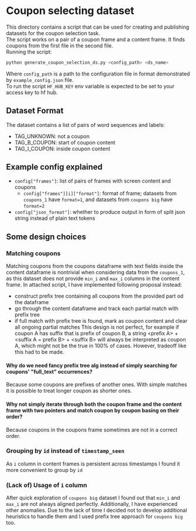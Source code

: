 # Coupon selecting dataset
This directory contains a script that can be used for creating and publishing datasets for the coupon selection task.<br/>
The script works on a pair of a coupon frame and a content frame. It finds coupons from the first file in the second file.<br/>
Running the script:<br/>
```bash
python generate_coupon_selection_ds.py <config_path> <ds_name>
```
Where `config_path` is a path to the configuration file in format demonstrated by `example_config.json` file. <br/>
To run the script `HF_HUB_KEY` env variable is expected to be set to your access key to hf hub.
## Dataset Format
The dataset contains a list of pairs of word sequences and labels:
* TAG_UNKNOWN: not a coupon
* TAG_B_COUPON: start of coupon content
* TAG_I_COUPON: inside coupon content
## Example config explained
* `config["frames"]`: list of pairs of frames with screen content and coupons
  * `config["frames"][i]["format"]`: format of frame; datasets from `coupons_1` have `format=1`, and datasets from `coupons big` have `format=2`
* `config["json_format"]`: whether to produce output in form of split json string instead of plain text tokens
## Some design choices
### Matching coupons
Matching coupons from the coupons dataframe with text fields inside the content dataframe is nontrivial when considering data from the `coupons_1`, as this dataset does not provide `min_i` and `max_i` columns in the content frame. In attached script, I have implemented following proposal instead:
* construct prefix tree containing all coupons from the provided part od the dataframe
* go through the content dataframe and track each partial match with prefix tree
* if full match with prefix tree is found, mark as coupon content and clear all ongoing partial matches
This design is not perfect, for example if coupon A has suffix that is prefix of coupon B, a string \<prefix A\> + \<suffix A = prefix B\> + \<suffix B\> will always be interpreted as coupon A, which might not be the true in 100% of cases. However, tradeoff like this had to be made.
#### Why do we need fancy prefix tree alg instead of simply searching for coupons' "full_text" occurrences?
Because some coupons are prefixes of another ones. With simple matches it is possible to treat longer coupon as shorter ones.
#### Why not simply iterate through both the coupon frame and the content frame with two pointers and match coupon by coupon basing on their order?
Because coupons in the coupons frame sometimes are not in a correct order.
### Grouping by `id` instead of `timestamp_seen`
As `i` column in content frames is persistent across timestamps I found it more convenient to group by `id` 
### (Lack of) Usage of `i` column
After quick exploration of `coupons big` dataset I found out that `min_i` and `max_i` are not always aligned perfectly. Additionally, I have experienced other anomalies. Due to the lack of time I decided not to develop additional heuristics to handle them and I used prefix tree approach for `coupons big` too.
